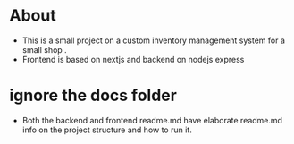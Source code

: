 # About
 - This is a small project on a custom inventory management system for a small shop .
 - Frontend is based on nextjs and backend on nodejs express

# ignore the docs folder

- Both the backend and frontend readme.md have elaborate readme.md info on the project structure and how to run it.